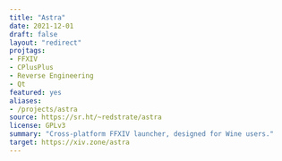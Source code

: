 ```yaml
---
title: "Astra"
date: 2021-12-01
draft: false
layout: "redirect"
projtags:
- FFXIV
- CPlusPlus
- Reverse Engineering
- Qt
featured: yes
aliases:
- /projects/astra
source: https://sr.ht/~redstrate/astra
license: GPLv3
summary: "Cross-platform FFXIV launcher, designed for Wine users."
target: https://xiv.zone/astra
---
```


